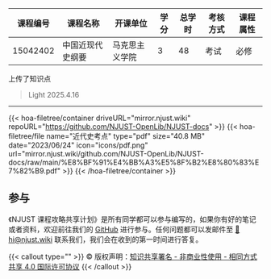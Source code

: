 | 课程编号 | 课程名称         | 开课单位       | 学分 | 总学时 | 考核方式 | 课程属性 |
| -------- | ---------------- | -------------- | ---- | ------ | -------- | -------- |
| 15042402 | 中国近现代史纲要 | 马克思主义学院 | 3    | 48     | 考试     | 必修     |


上传了知识点
>Light 2025.4.16

---

{{< hoa-filetree/container driveURL="mirror.njust.wiki" repoURL="https://github.com/NJUST-OpenLib/NJUST-docs" >}}
  {{< hoa-filetree/file name="近代史考点" type="pdf" size="40.8 MB" date="2023/06/24" icon="icons/pdf.png" url="mirror.njust.wiki/github.com/NJUST-OpenLib/NJUST-docs/raw/main/%E8%BF%91%E4%BB%A3%E5%8F%B2%E8%80%83%E7%82%B9.pdf" >}}
{{< /hoa-filetree/container >}}


## 参与

《NJUST 课程攻略共享计划》是所有同学都可以参与编写的，如果你有好的笔记或者资料，欢迎前往我们的 [GitHub](https://github.com/NJUST-OpenLib) 进行参与。任何问题都可以发邮件至 [📮hi@njust.wiki](mailto:hi@njust.wiki) 联系我们，我们会在收到的第一时间进行答复。

{{< callout type="" >}}
  © 版权声明：[知识共享署名 - 非商业性使用 - 相同方式共享 4.0 国际许可协议](https://creativecommons.org/licenses/by-nc-sa/4.0/)
{{< /callout >}}

